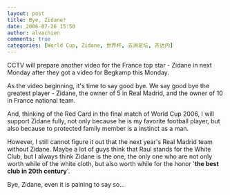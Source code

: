 ```yaml
---
layout: post
title: Bye, Zidane!
date: 2006-07-26 15:50
author: alvachien
comments: true
categories: [World Cup, Zidane, 世界杯, 五洲足坛, 齐达内]
---
```

CCTV will prepare another video for the France top star - Zidane in next Monday after they got a video for Begkamp this Monday.
 
As the video beginning, it's time to say good bye. We say good bye the greatest player - Zidane, the owner of 5 in Real Madrid, and the owner of 10 in France national team.
 
And, thinking of the Red Card in the final match of World Cup 2006, I will support Zidane fully, not only because he is my favorite football player, but also because to protected family member is a instinct as a man.
 
However, I still cannot figure it out that the next year's Real Madrid team without Zidane. Maybe a lot of guys think that Raul stands for the White Club, but I always think Zidane is the one, the only one who are not only worth while of the white cloth, but also worth while for the honor '**the best club in 20th century**'.
 
Bye, Zidane, even it is paining to say so...

